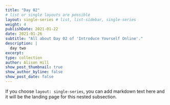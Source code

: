```yaml
---
title: "Day 02"
# list or single layouts are possible
layout: single-series # list, list-sidebar, single-series
weight: 4
publishDate: 2021-01-22
date: 2021-01-26
subtitle: "All about Day 02 of 'Introduce Yourself Online'."
description: |
  day two
excerpt: 
type: collection
author: Alison Hill
show_post_thumbnail: true
show_author_byline: false
show_post_date: false
---
```


If you choose `layout: single-series`, you can add markdown text here and it will be the landing page for this nested subsection.
